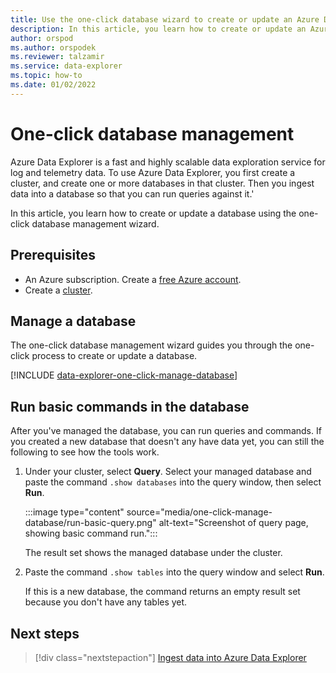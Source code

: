 ```yaml
---
title: Use the one-click database wizard to create or update an Azure Data Explorer database
description: In this article, you learn how to create or update an Azure Data Explorer database.
author: orspod
ms.author: orspodek
ms.reviewer: talzamir
ms.service: data-explorer
ms.topic: how-to
ms.date: 01/02/2022
---
```


# One-click database management

Azure Data Explorer is a fast and highly scalable data exploration service for log and telemetry data. To use Azure Data Explorer, you first create a cluster, and create one or more databases in that cluster. Then you ingest data into a database so that you can run queries against it.'

In this article, you learn how to create or update a database using the one-click database management wizard.

## Prerequisites

* An Azure subscription. Create a [free Azure account](https://azure.microsoft.com/free/).
* Create a [cluster](create-cluster-database-portal.md).

## Manage a database

The one-click database management wizard guides you through the one-click process to create or update a database.

[!INCLUDE [data-explorer-one-click-manage-database](includes/data-explorer-one-click-manage-database.md)]

## Run basic commands in the database

After you've managed the database, you can run queries and commands. If you created a new database that doesn't any have data yet, you can still the following to see how the tools work.

1. Under your cluster, select **Query**. Select your managed database and paste the command `.show databases` into the query window, then select **Run**.

    :::image type="content" source="media/one-click-manage-database/run-basic-query.png" alt-text="Screenshot of query page, showing basic command run.":::

    The result set shows the managed database under the cluster.

1. Paste the command `.show tables` into the query window and select **Run**.

    If this is a new database, the command returns an empty result set because you don't have any tables yet.

## Next steps

> [!div class="nextstepaction"]
> [Ingest data into Azure Data Explorer](ingest-data-one-click.md)

